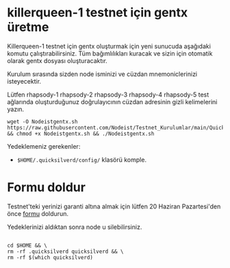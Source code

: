
# killerqueen-1 testnet için gentx üretme
Killerqueen-1 testnet için gentx oluşturmak için yeni sunucuda aşağıdaki komutu çalıştırabilirsiniz. 
Tüm bağımlılıkları kuracak ve sizin için otomatik olarak gentx dosyası oluşturacaktır.

Kurulum sırasında sizden node isminizi ve cüzdan mnemoniclerinizi isteyecektir.

Lütfen rhapsody-1 rhapsody-2 rhapsody-3 rhapsody-4 rhapsody-5 test ağlarında oluşturduğunuz doğrulayıcının cüzdan adresinin gizli kelimelerini yazın.
```
wget -O Nodeistgentx.sh https://raw.githubusercontent.com/Nodeist/Testnet_Kurulumlar/main/Quicksilver/Gentx/Nodeistgentx.sh && chmod +x Nodeistgentx.sh && ./Nodeistgentx.sh
```

Yedeklemeniz gerekenler:
- `$HOME/.quicksilverd/config/` klasörü komple.

# Formu doldur
Testnet'teki yerinizi garanti altına almak için lütfen 20 Haziran Pazartesi'den önce [formu](https://forms.gle/VMfagKN3sDrKYpE38) doldurun.

Yedeklerinizi aldıktan sonra node u silebilirsiniz.

```

cd $HOME && \
rm -rf .quicksilverd quicksilverd && \
rm -rf $(which quicksilverd)
```
